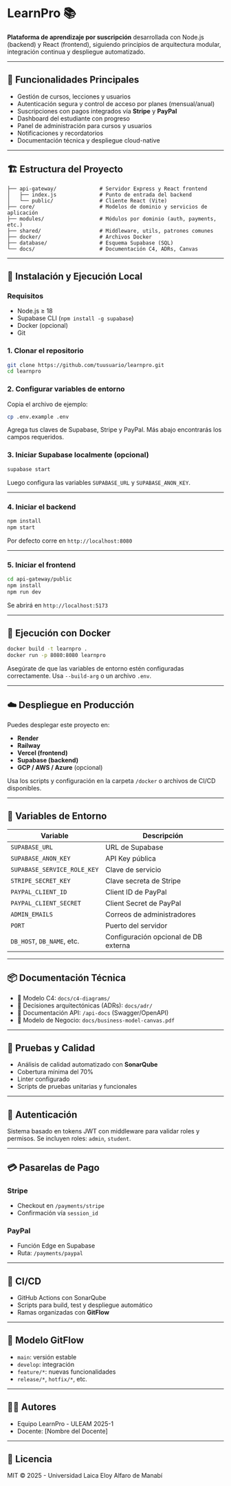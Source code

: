 # LearnPro 📚

**Plataforma de aprendizaje por suscripción** desarrollada con Node.js (backend) y React (frontend), siguiendo principios de arquitectura modular, integración continua y despliegue automatizado.

---

## 🧠 Funcionalidades Principales

- Gestión de cursos, lecciones y usuarios
- Autenticación segura y control de acceso por planes (mensual/anual)
- Suscripciones con pagos integrados vía **Stripe** y **PayPal**
- Dashboard del estudiante con progreso
- Panel de administración para cursos y usuarios
- Notificaciones y recordatorios
- Documentación técnica y despliegue cloud-native

---

## 🏗️ Estructura del Proyecto

```
├── api-gateway/              # Servidor Express y React frontend
│   ├── index.js              # Punto de entrada del backend
│   └── public/               # Cliente React (Vite)
├── core/                     # Modelos de dominio y servicios de aplicación
├── modules/                  # Módulos por dominio (auth, payments, etc.)
├── shared/                   # Middleware, utils, patrones comunes
├── docker/                   # Archivos Docker
├── database/                 # Esquema Supabase (SQL)
└── docs/                     # Documentación C4, ADRs, Canvas
```

---

## 🚀 Instalación y Ejecución Local

### Requisitos

- Node.js ≥ 18
- Supabase CLI (`npm install -g supabase`)
- Docker (opcional)
- Git

### 1. Clonar el repositorio

```bash
git clone https://github.com/tuusuario/learnpro.git
cd learnpro
```

### 2. Configurar variables de entorno

Copia el archivo de ejemplo:

```bash
cp .env.example .env
```

Agrega tus claves de Supabase, Stripe y PayPal. Más abajo encontrarás los campos requeridos.

### 3. Iniciar Supabase localmente (opcional)

```bash
supabase start
```

Luego configura las variables `SUPABASE_URL` y `SUPABASE_ANON_KEY`.

---

### 4. Iniciar el backend

```bash
npm install
npm start
```

Por defecto corre en `http://localhost:8080`

---

### 5. Iniciar el frontend

```bash
cd api-gateway/public
npm install
npm run dev
```

Se abrirá en `http://localhost:5173`

---

## 🐳 Ejecución con Docker

```bash
docker build -t learnpro .
docker run -p 8080:8080 learnpro
```

Asegúrate de que las variables de entorno estén configuradas correctamente. Usa `--build-arg` o un archivo `.env`.

---

## ☁️ Despliegue en Producción

Puedes desplegar este proyecto en:

- **Render**
- **Railway**
- **Vercel (frontend)**
- **Supabase (backend)**
- **GCP / AWS / Azure** (opcional)

Usa los scripts y configuración en la carpeta `/docker` o archivos de CI/CD disponibles.

---

## 📄 Variables de Entorno

| Variable | Descripción |
|---------|-------------|
| `SUPABASE_URL` | URL de Supabase |
| `SUPABASE_ANON_KEY` | API Key pública |
| `SUPABASE_SERVICE_ROLE_KEY` | Clave de servicio |
| `STRIPE_SECRET_KEY` | Clave secreta de Stripe |
| `PAYPAL_CLIENT_ID` | Client ID de PayPal |
| `PAYPAL_CLIENT_SECRET` | Client Secret de PayPal |
| `ADMIN_EMAILS` | Correos de administradores |
| `PORT` | Puerto del servidor |
| `DB_HOST`, `DB_NAME`, etc. | Configuración opcional de DB externa |

---

## 📦 Documentación Técnica

- 📌 Modelo C4: `docs/c4-diagrams/`
- 🧠 Decisiones arquitectónicas (ADRs): `docs/adr/`
- 📃 Documentación API: `/api-docs` (Swagger/OpenAPI)
- 💼 Modelo de Negocio: `docs/business-model-canvas.pdf`

---

## 🧪 Pruebas y Calidad

- Análisis de calidad automatizado con **SonarQube**
- Cobertura mínima del 70%
- Linter configurado
- Scripts de pruebas unitarias y funcionales

---

## 🔐 Autenticación

Sistema basado en tokens JWT con middleware para validar roles y permisos. Se incluyen roles: `admin`, `student`.

---

## 💳 Pasarelas de Pago

### Stripe

- Checkout en `/payments/stripe`
- Confirmación vía `session_id`

### PayPal

- Función Edge en Supabase
- Ruta: `/payments/paypal`

---

## 🔄 CI/CD

- GitHub Actions con SonarQube
- Scripts para build, test y despliegue automático
- Ramas organizadas con **GitFlow**

---

## 📂 Modelo GitFlow

- `main`: versión estable
- `develop`: integración
- `feature/*`: nuevas funcionalidades
- `release/*`, `hotfix/*`, etc.

---

## 👨‍💻 Autores

- Equipo LearnPro - ULEAM 2025-1
- Docente: [Nombre del Docente]

---

## 📃 Licencia

MIT © 2025 - Universidad Laica Eloy Alfaro de Manabí